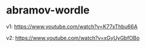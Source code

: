 # abramov-wordle

v1: https://www.youtube.com/watch?v=K77xThbu66A

v2: https://www.youtube.com/watch?v=xGyUyGbfOBo

